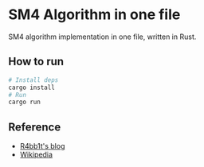 # SM4 Algorithm in one file
SM4 algorithm implementation in one file, written in Rust.
## How to run
```bash
# Install deps
cargo install 
# Run
cargo run 
```
## Reference
- [R4bb1t's blog](https://n0va-scy.github.io/2022/02/14/sm4%E5%8A%A0%E5%AF%86%E7%AE%97%E6%B3%95/)
- [Wikipedia](https://zh.wikipedia.org/zh-hans/SM4)

